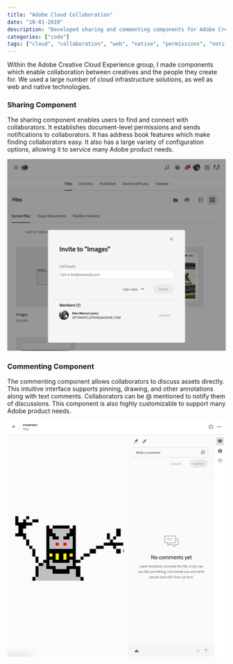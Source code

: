 ```yaml
---
title: "Adobe Cloud Collaboration"
date: "10-01-2019"
description: "Developed sharing and commenting components for Adobe Creative Cloud to facilitate collaboration."
categories: ["code"]
tags: ["cloud", "collaboration", "web", "native", "permissions", "notifications"]
---
```


Within the Adobe Creative Cloud Experience group, I made components which enable collaboration between creatives and the people they create for. We used a large number of cloud infrastructure solutions, as well as web and native technologies.

### Sharing Component
The sharing component enables users to find and connect with collaborators.  It establishes document-level permissions and sends notifications to collaborators.  It has address book features which make finding collaborators easy.  It also has a large variety of configuration options, allowing it to service many Adobe product needs.

![Adobe sharing component screenshot](./assets/adobe-sharing.png)

### Commenting Component
The commenting component allows collaborators to discuss assets directly.  This intuitive interface supports pinning, drawing, and other annotations along with text comments.  Collaborators can be @ mentioned to notify them of discussions.  This component is also highly customizable to support many Adobe product needs.

![Adobe commenting component screenshot](./assets/adobe-commenting.png)